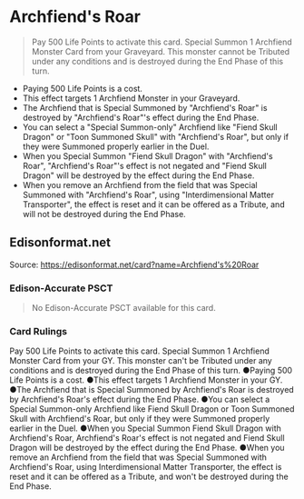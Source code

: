 # Archfiend's Roar

> Pay 500 Life Points to activate this card. Special Summon 1 Archfiend Monster Card from your Graveyard. This monster cannot be Tributed under any conditions and is destroyed during the End Phase of this turn.

*   Paying 500 Life Points is a cost.
*   This effect targets 1 Archfiend Monster in your Graveyard.
*   The Archfiend that is Special Summoned by "Archfiend's Roar" is destroyed by "Archfiend's Roar"'s effect during the End Phase.
*   You can select a "Special Summon-only" Archfiend like "Fiend Skull Dragon" or "Toon Summoned Skull" with "Archfiend's Roar", but only if they were Summoned properly earlier in the Duel.
*   When you Special Summon "Fiend Skull Dragon" with "Archfiend's Roar", "Archfiend's Roar"'s effect is not negated and "Fiend Skull Dragon" will be destroyed by the effect during the End Phase.
*   When you remove an Archfiend from the field that was Special Summoned with "Archfiend's Roar", using "Interdimensional Matter Transporter", the effect is reset and it can be offered as a Tribute, and will not be destroyed during the End Phase.

## Edisonformat.net

Source: https://edisonformat.net/card?name=Archfiend's%20Roar

### Edison-Accurate PSCT

> No Edison-Accurate PSCT available for this card.

### Card Rulings

Pay 500 Life Points to activate this card. Special Summon 1 Archfiend Monster Card from your GY. This monster can't be Tributed under any conditions and is destroyed during the End Phase of this turn.
●Paying 500 Life Points is a cost.
●This effect targets 1 Archfiend Monster in your GY.
●The Archfiend that is Special Summoned by Archfiend's Roar is destroyed by Archfiend's Roar's effect during the End Phase.
●You can select a Special Summon-only Archfiend like Fiend Skull Dragon or Toon Summoned Skull with Archfiend's Roar, but only if they were Summoned properly earlier in the Duel.
●When you Special Summon Fiend Skull Dragon with Archfiend's Roar, Archfiend's Roar's effect is not negated and Fiend Skull Dragon will be destroyed by the effect during the End Phase.
●When you remove an Archfiend from the field that was Special Summoned with Archfiend's Roar, using Interdimensional Matter Transporter, the effect is reset and it can be offered as a Tribute, and won't be destroyed during the End Phase.
            